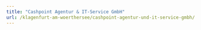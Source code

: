 ```yaml
---
title: "Cashpoint Agentur & IT-Service GmbH"
url: /klagenfurt-am-woerthersee/cashpoint-agentur-und-it-service-gmbh/
---
```

